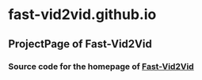 # fast-vid2vid.github.io

## ProjectPage of Fast-Vid2Vid
### Source code for the homepage of [Fast-Vid2Vid](https://fast-vid2vid.github.io/)
